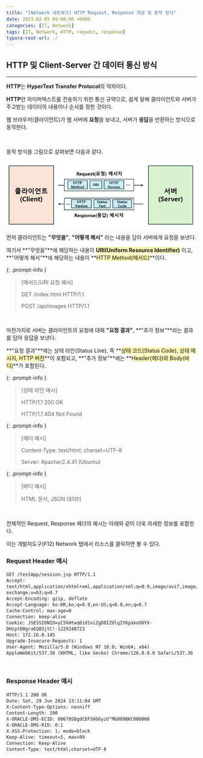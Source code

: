 ```yaml
---
title: "[Network 네트워크] HTTP Request, Response 개념 및 동작 방식"
date: 2023-02-05 09:00:00 +0900
categories: [IT, Network]
tags: [IT, Network, HTTP, request, response]
typora-root-url: ./
---
```




## **HTTP 및 Client-Server 간 데이터 통신 방식**

---

**HTTP**는 **HyperText Transfer Protocol**의 약자이다.

**HTTP**란 하이퍼텍스트를 전송하기 위한 통신 규약으로, 쉽게 말해 클라이언트와 서버가 주고받는 데이터의 내용이나 순서를 정한 것이다.

웹 브라우저(클라이언트)가 웹 서버에 **요청**을 보내고, 서버가 **응답**을 반환하는 방식으로 동작한다. 

<br/>



동작 방식을 그림으로 살펴보면 다음과 같다.

![image-20240629225105033](/../assets/img/posts/2023-02-05-Network-HTTP/image-20240629225105033.png)

먼저 클라이언트는 **"무엇을"**, **"어떻게 해서"** 라는 내용을 담아 서버에게 요청을 보낸다.  

여기서 **"무엇을"**에 해당하는 내용이 <span style='background-color:#fff5b1'>**URI(Uniform Resource Identifier)**</span> 이고, **"어떻게 해서"**에 해당하는 내용이 **<span style='background-color:#fff5b1'>HTTP Method(메서드)</span>**이다.

{: .prompt-info }

> [메서드/URI 요청  예시]
>
> GET /index.html HTTP/1.1
>
> POST /api/images HTTP/1.1

<br/>

마찬가지로 서버는 클라이언트의 요청에 대해 **"요청 결과"**, **"추가 정보"**라는 결과를 담아 응답을 보낸다.  

**"요청 결과"**에는 상태 라인(Status Line), 즉 **<span style='background-color:#fff5b1'>상태 코드(Status Code), 상태 메시지, HTTP 버전</span>**이 포함되고, **"추가 정보"**에는 **<span style='background-color:#fff5b1'>Header(헤더)와 Body(바디)</span>**가 포함된다.

{: .prompt-info }

> [상태 라인 예시]
>
> HTTP/1.1 200 OK
>
> HTTP/1.1 404 Not Found

{: .prompt-info }

> [헤더 예시]
>
> Content-Type: text/html; charset=UTF-8
>
> Server: Apache/2.4.41 (Ubuntu)

{: .prompt-info }

> [바디 예시]
>
> HTML 문서, JSON 데이터



<br/>

전체적인 Request, Response 헤더의 예시는 아래와 같이 더욱 자세한 정보를 포함한다.

이는 개발자도구(F12) Network 탭에서 리소스를 클릭하면 볼 수 있다.

### **Request Header 예시**

```
GET /testApp/session.jsp HTTP/1.1
Accept: text/html,application/xhtml+xml,application/xml;q=0.9,image/avif,image/webp,image/apng,*/*;q=0.8,application/signed-exchange;v=b3;q=0.7
Accept-Encoding: gzip, deflate
Accept-Language: ko-KR,ko;q=0.9,en-US;q=0.8,en;q=0.7
Cache-Control: max-age=0
Connection: keep-alive
Cookie: JSESSIONID=yC5kHtwq0id1viZgD8IZOlgIY6pakoODYX-DHzpt08graEQ83jtC!-1229248723
Host: 172.16.0.145
Upgrade-Insecure-Requests: 1
User-Agent: Mozilla/5.0 (Windows NT 10.0; Win64; x64) AppleWebKit/537.36 (KHTML, like Gecko) Chrome/126.0.0.0 Safari/537.36
```

<br/>

### **Response Header 예시**

```
HTTP/1.1 200 OK
Date: Sat, 29 Jun 2024 13:11:04 GMT
X-Content-Type-Options: nosniff
Content-Length: 200
X-ORACLE-DMS-ECID: 00670SOgdCEFS8G6yzU^MG009BKC000008
X-ORACLE-DMS-RID: 0:1
X-XSS-Protection: 1; mode=block
Keep-Alive: timeout=5, max=99
Connection: Keep-Alive
Content-Type: text/html;charset=UTF-8
```



<br/>